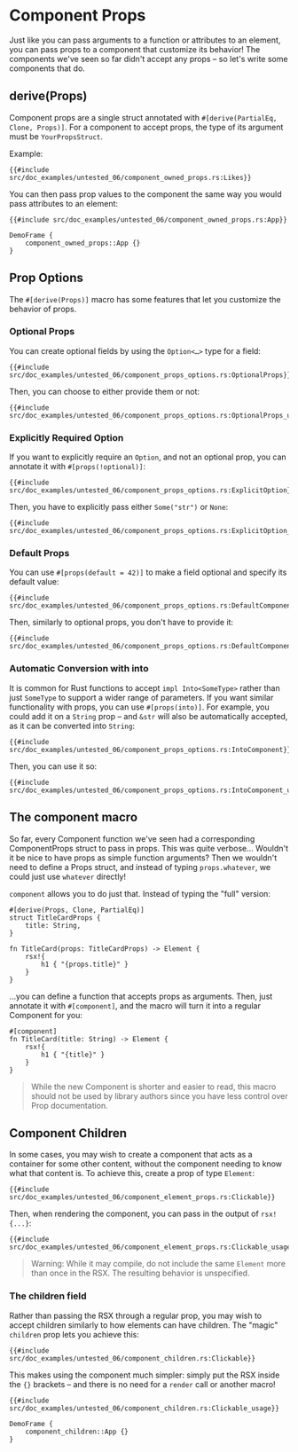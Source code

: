 # Component Props

Just like you can pass arguments to a function or attributes to an element, you can pass props to a component that customize its behavior! The components we've seen so far didn't accept any props – so let's write some components that do.

## derive(Props)

Component props are a single struct annotated with `#[derive(PartialEq, Clone, Props)]`. For a component to accept props, the type of its argument must be `YourPropsStruct`.

Example:

```rust, no_run
{{#include src/doc_examples/untested_06/component_owned_props.rs:Likes}}
```

You can then pass prop values to the component the same way you would pass attributes to an element:

```rust, no_run
{{#include src/doc_examples/untested_06/component_owned_props.rs:App}}
```

```inject-dioxus
DemoFrame {
    component_owned_props::App {}
}
```

## Prop Options

The `#[derive(Props)]` macro has some features that let you customize the behavior of props.

### Optional Props

You can create optional fields by using the `Option<…>` type for a field:

```rust, no_run
{{#include src/doc_examples/untested_06/component_props_options.rs:OptionalProps}}
```

Then, you can choose to either provide them or not:

```rust, no_run
{{#include src/doc_examples/untested_06/component_props_options.rs:OptionalProps_usage}}
```

### Explicitly Required Option

If you want to explicitly require an `Option`, and not an optional prop, you can annotate it with `#[props(!optional)]`:

```rust, no_run
{{#include src/doc_examples/untested_06/component_props_options.rs:ExplicitOption}}
```

Then, you have to explicitly pass either `Some("str")` or `None`:

```rust, no_run
{{#include src/doc_examples/untested_06/component_props_options.rs:ExplicitOption_usage}}
```

### Default Props

You can use `#[props(default = 42)]` to make a field optional and specify its default value:

```rust, no_run
{{#include src/doc_examples/untested_06/component_props_options.rs:DefaultComponent}}
```

Then, similarly to optional props, you don't have to provide it:

```rust, no_run
{{#include src/doc_examples/untested_06/component_props_options.rs:DefaultComponent_usage}}
```

### Automatic Conversion with into

It is common for Rust functions to accept `impl Into<SomeType>` rather than just `SomeType` to support a wider range of parameters. If you want similar functionality with props, you can use `#[props(into)]`. For example, you could add it on a `String` prop – and `&str` will also be automatically accepted, as it can be converted into `String`:

```rust, no_run
{{#include src/doc_examples/untested_06/component_props_options.rs:IntoComponent}}
```

Then, you can use it so:

```rust, no_run
{{#include src/doc_examples/untested_06/component_props_options.rs:IntoComponent_usage}}
```

## The component macro

So far, every Component function we've seen had a corresponding ComponentProps struct to pass in props. This was quite verbose... Wouldn't it be nice to have props as simple function arguments? Then we wouldn't need to define a Props struct, and instead of typing `props.whatever`, we could just use `whatever` directly!

`component` allows you to do just that. Instead of typing the "full" version:

```rust, no_run
#[derive(Props, Clone, PartialEq)]
struct TitleCardProps {
    title: String,
}

fn TitleCard(props: TitleCardProps) -> Element {
    rsx!{
        h1 { "{props.title}" }
    }
}
```

...you can define a function that accepts props as arguments. Then, just annotate it with `#[component]`, and the macro will turn it into a regular Component for you:

```rust, no_run
#[component]
fn TitleCard(title: String) -> Element {
    rsx!{
        h1 { "{title}" }
    }
}
```

> While the new Component is shorter and easier to read, this macro should not be used by library authors since you have less control over Prop documentation.

## Component Children

In some cases, you may wish to create a component that acts as a container for some other content, without the component needing to know what that content is. To achieve this, create a prop of type `Element`:

```rust, no_run
{{#include src/doc_examples/untested_06/component_element_props.rs:Clickable}}
```

Then, when rendering the component, you can pass in the output of `rsx!{...}`: 

```rust, no_run
{{#include src/doc_examples/untested_06/component_element_props.rs:Clickable_usage}}
```

> Warning: While it may compile, do not include the same `Element` more than once in the RSX. The resulting behavior is unspecified.

### The children field

Rather than passing the RSX through a regular prop, you may wish to accept children similarly to how elements can have children. The "magic" `children` prop lets you achieve this:

```rust, no_run
{{#include src/doc_examples/untested_06/component_children.rs:Clickable}}
```

This makes using the component much simpler: simply put the RSX inside the `{}` brackets – and there is no need for a `render` call or another macro!

```rust, no_run
{{#include src/doc_examples/untested_06/component_children.rs:Clickable_usage}}
```

```inject-dioxus
DemoFrame {
    component_children::App {}
}
```
